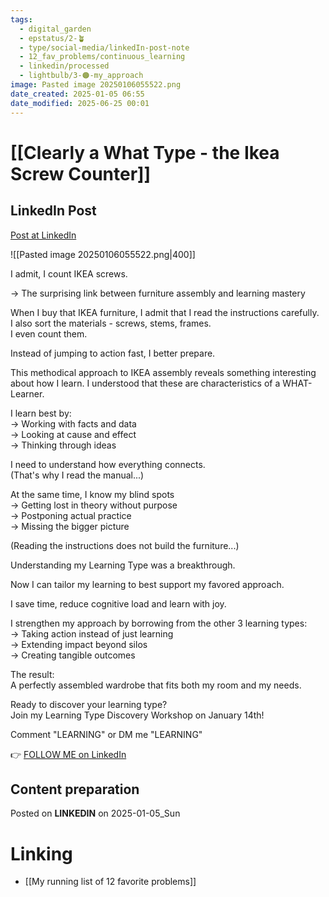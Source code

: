```yaml
---
tags:
  - digital_garden
  - epstatus/2-🪴
  - type/social-media/linkedIn-post-note
  - 12_fav_problems/continuous_learning
  - linkedin/processed
  - lightbulb/3-🟠-my_approach
image: Pasted image 20250106055522.png
date_created: 2025-01-05 06:55
date_modified: 2025-06-25 00:01
---
```

# [[Clearly a What Type - the Ikea Screw Counter]]

## LinkedIn Post

[Post at LinkedIn](https://www.linkedin.com/posts/sebastiankamilli_i-admit-i-count-ikea-screws-the-surprising-activity-7281565286988668930-PH5l?utm_source=share&utm_medium=member_desktop)

![[Pasted image 20250106055522.png|400]]

I admit, I count IKEA screws.  
  
→ The surprising link between furniture assembly and learning mastery  
  
When I buy that IKEA furniture, I admit that I read the instructions carefully.  
I also sort the materials - screws, stems, frames.  
I even count them.  
  
Instead of jumping to action fast, I better prepare.  
  
This methodical approach to IKEA assembly reveals something interesting about how I learn. I understood that these are characteristics of a WHAT-Learner.  
  
I learn best by:  
→ Working with facts and data  
→ Looking at cause and effect  
→ Thinking through ideas  
  
I need to understand how everything connects.  
(That's why I read the manual...)  
  
At the same time, I know my blind spots  
→ Getting lost in theory without purpose  
→ Postponing actual practice  
→ Missing the bigger picture  
  
(Reading the instructions does not build the furniture...)  
  
Understanding my Learning Type was a breakthrough.  
  
Now I can tailor my learning to best support my favored approach.  
  
I save time, reduce cognitive load and learn with joy.  
  
I strengthen my approach by borrowing from the other 3 learning types:  
→ Taking action instead of just learning  
→ Extending impact beyond silos  
→ Creating tangible outcomes  
  
The result:  
A perfectly assembled wardrobe that fits both my room and my needs.  

Ready to discover your learning type?  
Join my Learning Type Discovery Workshop on January 14th!  
  
Comment "LEARNING" or DM me "LEARNING"

👉 [FOLLOW ME on LinkedIn](https://www.linkedin.com/comm/mynetwork/discovery-see-all?usecase=PEOPLE_FOLLOWS&followMember=sebastiankamilli)

## Content preparation

Posted on **LINKEDIN** on 2025-01-05_Sun

# Linking

+ [[My running list of 12 favorite problems]]